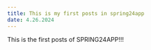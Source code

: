 ```yaml
---
title: This is my first posts in spring24app
date: 4.26.2024
---
```


This is the first posts of SPRING24APP!!!